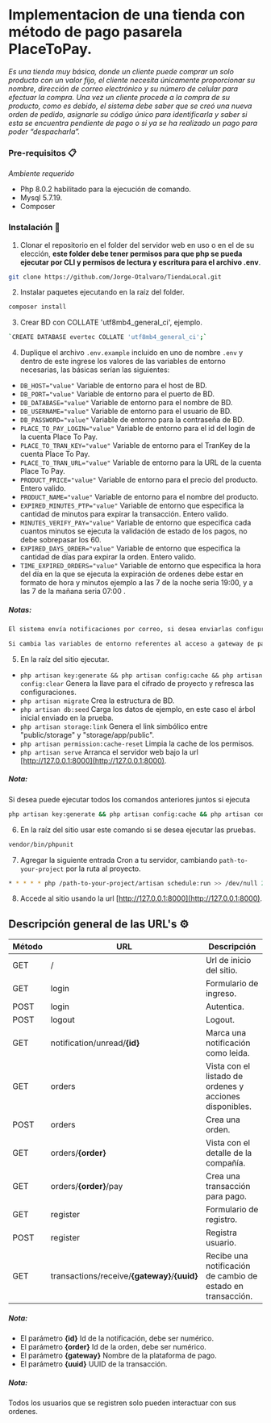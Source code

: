 # Implementacion de una tienda con método de pago pasarela PlaceToPay.

_Es una tienda muy básica, donde un cliente puede comprar un solo producto con un valor fijo, el cliente necesita únicamente proporcionar su nombre, dirección de correo electrónico y su número de celular para efectuar la compra. Una vez un cliente procede a la compra de su producto, como es debido, el sistema debe saber que se creó una nueva orden de pedido, asignarle su código único para identificarla y saber si esta se encuentra pendiente de pago o si ya se ha realizado un pago para poder “despacharla”._

### Pre-requisitos 📋

_Ambiente requerido_

- Php 8.0.2 habilitado para la ejecución de comando.
- Mysql 5.7.19.
- Composer 

### Instalación 🔧

1. Clonar el repositorio en el folder del servidor web en uso o en el de su elección, **este folder debe tener permisos para que php se pueda ejecutar por CLI y permisos de lectura y escritura para el archivo .env**.

```sh 
git clone https://github.com/Jorge-Otalvaro/TiendaLocal.git
```

2. Instalar paquetes ejecutando en la raíz del folder.

```sh 
composer install
```
3. Crear BD con COLLATE 'utf8mb4_general_ci', ejemplo.

```sh 
`CREATE DATABASE evertec COLLATE 'utf8mb4_general_ci';`
```

4. Duplique el archivo `.env.example` incluido en uno de nombre `.env` y dentro de este ingrese los valores de las variables de entorno necesarias, las básicas serían las siguientes:
- `DB_HOST="value"` Variable de entorno para el host de BD.
- `DB_PORT="value"` Variable de entorno para el puerto de BD.
- `DB_DATABASE="value"` Variable de entorno para el nombre de BD.
- `DB_USERNAME="value"` Variable de entorno para el usuario de BD.
- `DB_PASSWORD="value"` Variable de entorno para la contraseña de BD.
- `PLACE_TO_PAY_LOGIN="value"` Variable de entorno para el id del login de la cuenta Place To Pay.
- `PLACE_TO_TRAN_KEY="value"` Variable de entorno para el TranKey de la cuenta Place To Pay.
- `PLACE_TO_TRAN_URL="value"` Variable de entorno para la URL de la cuenta Place To Pay.
- `PRODUCT_PRICE="value"` Variable de entorno para el precio del producto. Entero valido.
- `PRODUCT_NAME="value"` Variable de entorno para el nombre del producto.
- `EXPIRED_MINUTES_PTP="value"` Variable de entorno que especifica la cantidad de minutos para expirar la transacción. Entero valido.
- `MINUTES_VERIFY_PAY="value"` Variable de entorno que especifica cada cuantos minutos se ejecuta la validación de estado de los pagos, no debe sobrepasar los 60.
- `EXPIRED_DAYS_ORDER="value"` Variable de entorno que especifica la cantidad de días para expirar la orden. Entero valido.
- `TIME_EXPIRED_ORDERS="value"` Variable de entorno que especifica la hora del día en la que se ejecuta la expiración de ordenes debe estar en formato de hora y minutos ejemplo a las 7 de la noche seria 19:00, y a las 7 de la mañana seria 07:00 .

##### Notas:
```sh 
El sistema envía notificaciones por correo, si desea enviarlas configure las variables para este envío. De lo contrario mantenga la configuración de almacenamiento en log por defecto marcada en el archivo `.env.example`, para ver los correos en el log revise el archivo ubicado en `storage/logs/laravel.log`.
```
```sh 
Si cambia las variables de entorno referentes al acceso a gateway de pago es recomendable reiniciar el servidor para que retome las variables dentro de los proveedores de servicios.
```
5. En la raíz del sitio ejecutar.
- `php artisan key:generate && php artisan config:cache && php artisan config:clear` Genera la llave para el cifrado de proyecto y refresca las configuraciones.
- `php artisan migrate` Crea la estructura de BD. 
- `php artisan db:seed` Carga los datos de ejemplo, en este caso el árbol inicial enviado en la prueba.
- `php artisan storage:link` Genera el link simbólico entre "public/storage" y "storage/app/public".
- `php artisan permission:cache-reset` Limpia la cache de los permisos.
- `php artisan serve` Arranca el servidor web bajo la url [http://127.0.0.1:8000](http://127.0.0.1:8000).

##### Nota: 
Si desea puede ejecutar todos los comandos anteriores juntos si ejecuta 
```sh
php artisan key:generate && php artisan config:cache && php artisan config:clear && php artisan migrate && php artisan db:seed && php artisan storage:link && php artisan serve
```
6. En la raíz del sitio usar este comando si se desea ejecutar las pruebas.
```sh 
vendor/bin/phpunit
```

7. Agregar la siguiente entrada Cron a tu servidor, cambiando `path-to-your-project` por la ruta al proyecto.
```sh 
* * * * * php /path-to-your-project/artisan schedule:run >> /dev/null 2>&1
```

8. Accede al sitio usando la url [http://127.0.0.1:8000](http://127.0.0.1:8000).

## Descripción general de las URL's ⚙️

Método|URL|Descripción
 ------ | ------ | ------ 
 GET|/|Url de inicio del sitio.
GET|login|Formulario de ingreso.
POST|login|Autentica.
POST|logout|Logout.
GET|notification/unread/__{id}__|Marca una notificación como leida.
GET|orders|Vista con el listado de ordenes y acciones disponibles.
POST|orders|Crea una orden.
GET|orders/__{order}__|Vista con el detalle de la compañía.
GET|orders/__{order}__/pay|Crea una transacción para pago.
GET|register|Formulario de registro.
POST|register|Registra usuario.
GET|transactions/receive/__{gateway}__/__{uuid}__|Recibe una notificación de cambio de estado en transacción.

##### Nota: 
- El parámetro __{id}__ Id de la notificación, debe ser numérico.
- El parámetro __{order}__ Id de la orden, debe ser numérico.
- El parámetro __{gateway}__ Nombre de la plataforma de pago.
- El parámetro __{uuid}__ UUID de la transacción.

##### Nota: 
Todos los usuarios que se registren solo pueden interactuar con sus ordenes.
